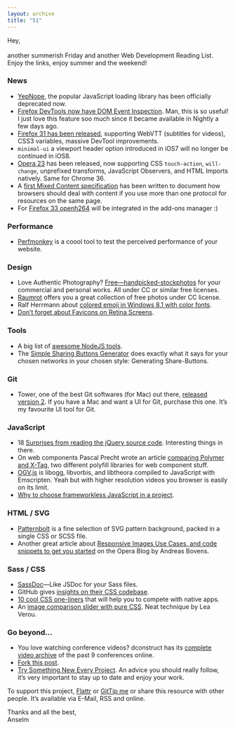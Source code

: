 ```yaml
---
layout: archive
title: "51"
---
```


Hey,<br>
<br>
another summerish Friday and another Web Development Reading List. Enjoy the links, enjoy summer and the weekend!

### News

- [YepNope](https://github.com/SlexAxton/yepnope.js), the popular JavaScript loading library has been officially deprecated now.
- [Firefox DevTools now have DOM Event Inspection](http://flailingmonkey.com/view-dom-events-in-firefox-developer-tools). Man, this is so useful! I just love this feature soo much since it became available in Nightly a few days ago.
- [Firefox 31 has been released](https://www.mozilla.org/en-US/firefox/31.0/releasenotes/#note-785417), supporting WebVTT (subtitles for videos), CSS3 variables, massive DevTool improvements.
- `minimal-ui` a viewport header option introduced in iOS7 will no longer be continued in iOS8.
- [Opera 23](http://dev.opera.com/blog/opera-23/) has been released, now supporting CSS `touch-action`, `will-change`, unprefixed transforms, JavaScript Observers, and HTML Imports natively. Same for Chrome 36.
- A [first Mixed Content specification](http://www.w3.org/TR/mixed-content/) has been written to document how browsers should deal with content if you use more than one protocol for resources on the same page.
- For [Firefox 33 openh264](https://bugzilla.mozilla.org/show_bug.cgi?id=1009909) will be integrated in the add-ons manager :)

### Performance

- [Perfmonkey](http://www.perfmonkey.com/) is a coool tool to test the perceived performance of your website.

### Design

- Love Authentic Photography? [Free—handpicked-stockphotos](http://www.raumrot.com/10/) for your commercial and personal works. All under CC or similar free licenses.
- [Raumrot](http://www.raumrot.com/10/) offers you a great collection of free photos under CC license.
- Ralf Herrmann about [colored emoji in Windows 8.1 with color fonts](http://opentype.info/blog/2013/07/03/color-emoji-in-windows-8-1-the-future-of-color-fonts/).
- [Don’t forget about Favicons on Retina Screens](http://davidwalsh.name/retina-favicons).

### Tools

- A big list of [awesome NodeJS tools](https://github.com/sindresorhus/awesome-nodejs).
- The [Simple Sharing Buttons Generator](http://simplesharingbuttons.com/) does exactly what it says for your chosen networks in your chosen style: Generating Share-Buttons.

### Git

- Tower, one of the best Git softwares (for Mac) out there, [released version 2](http://www.git-tower.com/blog/tower2-is-here/). If you have a Mac and want a UI for Git, purchase this one. It’s my favourite UI tool for Git.

### JavaScript

- 18 [Surprises from reading the jQuery source code](http://quickleft.com/blog/18-surprises-from-reading-jquery-s-source-code). Interesting things in there.
- On web components Pascal Precht wrote an article [comparing Polymer and X-Tag](http://pascalprecht.github.io/2014/07/21/polymer-vs-x-tag-here-is-the-difference/), two different polyfill libraries for web component stuff.
- [OGV.js](https://github.com/brion/ogv.js) is libogg, libvorbis, and libtheora compiled to JavaScript with Emscripten. Yeah but with higher resolution videos you browser is easily on its limit.
- [Why to choose frameworkless JavaScript in a project](https://muut.com/blog/technology/frameworkless-javascript.html).

### HTML / SVG

- [Patternbolt](http://buseca.github.io/patternbolt/) is a fine selection of SVG pattern background,
packed in a single CSS or SCSS file.
- Another great article about [Responsive Images Use Cases, and code snippets to get you started](http://dev.opera.com/articles/responsive-images/) on the Opera Blog by Andreas Bovens.

### Sass / CSS

- [SassDoc](http://sassdoc.com/)—Like JSDoc for your Sass files.
- GitHub gives [insights on their CSS codebase](http://markdotto.com/2014/07/23/githubs-css/).
- [10 cool CSS one-liners](http://alistapart.com/blog/post/ten-css-one-liners-to-replace-native-apps/) that will help you to compete with native apps.
- An [image comparison slider with pure CSS](http://lea.verou.me/2014/07/image-comparison-slider-with-pure-css/). Neat technique by Lea Verou.

### Go beyond…

- You love watching conference videos? dconstruct has its [complete video archive](http://archive.dconstruct.org/) of the past 9 conferences online.
- [Fork this post](http://blog.getify.com/fork-this-post/).
- [Try Something New Every Project](http://everydaydesigner.net/design/try-something-new-on-every-project). An advice you should really follow, it’s very important to stay up to date and enjoy your work.

To support this project, [Flattr](http://goo.gl/dDWsTF) or [GitTip me](http://goo.gl/cnqtOc) or share this resource with other people. It’s available via E-Mail, RSS and online.

Thanks and all the best,<br>
Anselm
